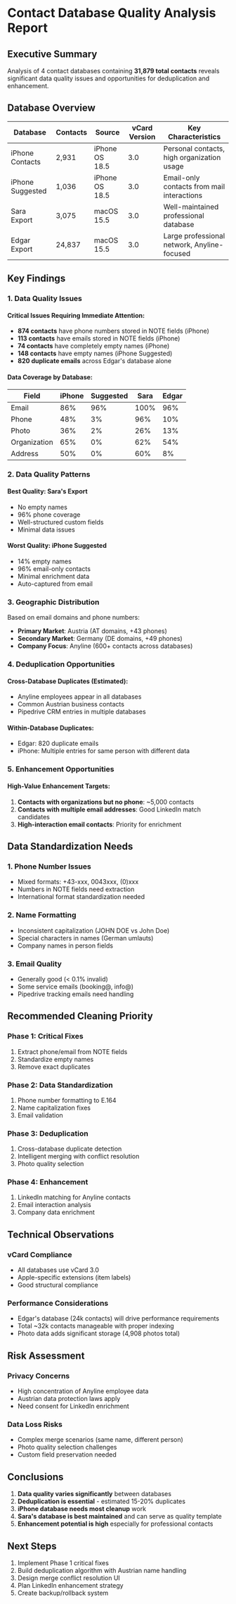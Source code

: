 # Contact Database Quality Analysis Report

## Executive Summary
Analysis of 4 contact databases containing **31,879 total contacts** reveals significant data quality issues and opportunities for deduplication and enhancement.

## Database Overview

| Database | Contacts | Source | vCard Version | Key Characteristics |
|----------|----------|--------|---------------|---------------------|
| iPhone Contacts | 2,931 | iPhone OS 18.5 | 3.0 | Personal contacts, high organization usage |
| iPhone Suggested | 1,036 | iPhone OS 18.5 | 3.0 | Email-only contacts from mail interactions |
| Sara Export | 3,075 | macOS 15.5 | 3.0 | Well-maintained professional database |
| Edgar Export | 24,837 | macOS 15.5 | 3.0 | Large professional network, Anyline-focused |

## Key Findings

### 1. Data Quality Issues

#### Critical Issues Requiring Immediate Attention:
- **874 contacts** have phone numbers stored in NOTE fields (iPhone)
- **113 contacts** have emails stored in NOTE fields (iPhone) 
- **74 contacts** have completely empty names (iPhone)
- **148 contacts** have empty names (iPhone Suggested)
- **820 duplicate emails** across Edgar's database alone

#### Data Coverage by Database:

| Field | iPhone | Suggested | Sara | Edgar |
|-------|--------|-----------|------|-------|
| Email | 86% | 96% | 100% | 96% |
| Phone | 48% | 3% | 96% | 10% |
| Photo | 36% | 2% | 26% | 13% |
| Organization | 65% | 0% | 62% | 54% |
| Address | 50% | 0% | 60% | 8% |

### 2. Data Quality Patterns

#### Best Quality: Sara's Export
- No empty names
- 96% phone coverage
- Well-structured custom fields
- Minimal data issues

#### Worst Quality: iPhone Suggested
- 14% empty names
- 96% email-only contacts
- Minimal enrichment data
- Auto-captured from email

### 3. Geographic Distribution
Based on email domains and phone numbers:
- **Primary Market**: Austria (AT domains, +43 phones)
- **Secondary Market**: Germany (DE domains, +49 phones)
- **Company Focus**: Anyline (600+ contacts across databases)

### 4. Deduplication Opportunities

#### Cross-Database Duplicates (Estimated):
- Anyline employees appear in all databases
- Common Austrian business contacts
- Pipedrive CRM entries in multiple databases

#### Within-Database Duplicates:
- Edgar: 820 duplicate emails
- iPhone: Multiple entries for same person with different data

### 5. Enhancement Opportunities

#### High-Value Enhancement Targets:
1. **Contacts with organizations but no phone**: ~5,000 contacts
2. **Contacts with multiple email addresses**: Good LinkedIn match candidates
3. **High-interaction email contacts**: Priority for enrichment

## Data Standardization Needs

### 1. Phone Number Issues
- Mixed formats: +43-xxx, 0043xxx, (0)xxx
- Numbers in NOTE fields need extraction
- International format standardization needed

### 2. Name Formatting
- Inconsistent capitalization (JOHN DOE vs John Doe)
- Special characters in names (German umlauts)
- Company names in person fields

### 3. Email Quality
- Generally good (< 0.1% invalid)
- Some service emails (booking@, info@)
- Pipedrive tracking emails need handling

## Recommended Cleaning Priority

### Phase 1: Critical Fixes
1. Extract phone/email from NOTE fields
2. Standardize empty names
3. Remove exact duplicates

### Phase 2: Data Standardization
1. Phone number formatting to E.164
2. Name capitalization fixes
3. Email validation

### Phase 3: Deduplication
1. Cross-database duplicate detection
2. Intelligent merging with conflict resolution
3. Photo quality selection

### Phase 4: Enhancement
1. LinkedIn matching for Anyline contacts
2. Email interaction analysis
3. Company data enrichment

## Technical Observations

### vCard Compliance
- All databases use vCard 3.0
- Apple-specific extensions (item labels)
- Good structural compliance

### Performance Considerations
- Edgar's database (24k contacts) will drive performance requirements
- Total ~32k contacts manageable with proper indexing
- Photo data adds significant storage (4,908 photos total)

## Risk Assessment

### Privacy Concerns
- High concentration of Anyline employee data
- Austrian data protection laws apply
- Need consent for LinkedIn enrichment

### Data Loss Risks
- Complex merge scenarios (same name, different person)
- Photo quality selection challenges
- Custom field preservation needed

## Conclusions

1. **Data quality varies significantly** between databases
2. **Deduplication is essential** - estimated 15-20% duplicates
3. **iPhone database needs most cleanup** work
4. **Sara's database is best maintained** and can serve as quality template
5. **Enhancement potential is high** especially for professional contacts

## Next Steps

1. Implement Phase 1 critical fixes
2. Build deduplication algorithm with Austrian name handling
3. Design merge conflict resolution UI
4. Plan LinkedIn enhancement strategy
5. Create backup/rollback system